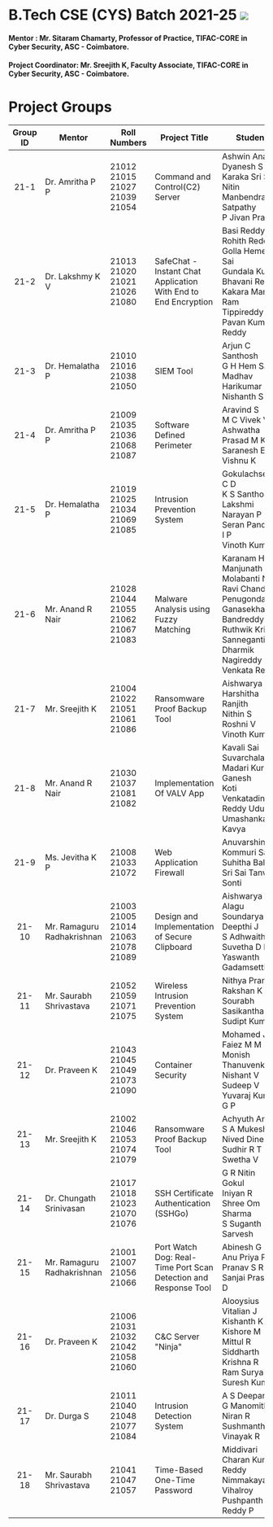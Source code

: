 # B.Tech CSE (CYS) Batch 2021-25 ![](https://img.shields.io/badge/-Live-brightgreen)

#### Mentor : Mr. Sitaram Chamarty, Professor of Practice, TIFAC-CORE in Cyber Security, ASC - Coimbatore.
#### Project Coordinator: Mr. Sreejith K, Faculty Associate, TIFAC-CORE in Cyber Security, ASC - Coimbatore.

# Project Groups
| Group ID | Mentor                           | Roll Numbers                           | Project Title                                                    | Students                                                                                           |
|:--------:|----------------------------------|----------------------------------------|------------------------------------------------------------------|----------------------------------------------------------------------------------------------------|
| 21-1     | Dr. Amritha P P                  | 21012<br>21015<br>21027<br>21039<br>21054      | Command and Control(C2) Server                          | Ashwin Anand<br>Dyanesh S<br>Karaka Sri Sai Nitin<br>Manbendra Satpathy<br>P Jivan Prasadd          |
| 21-2     | Dr. Lakshmy K V                  | 21013<br>21020<br>21021<br>21026<br>21080      | SafeChat - Instant Chat Application With End to End Encryption         | Basi Reddy Rohith Reddy<br>Golla Hemesh Sai<br>Gundala Kushal Bhavani Reddy<br>Kakara Manoj Ram<br>Tippireddy Pavan Kumar Reddy |
| 21-3     | Dr. Hemalatha P                  | 21010<br>21016<br>21038<br>21050             | SIEM Tool                                            | Arjun C Santhosh<br>G H Hem Sagar<br>Madhav Harikumar<br>Nishanth S                                |
| 21-4     | Dr. Amritha P P                  | 21009<br>21035<br>21036<br>21068<br>21087      | Software Defined Perimeter                                          | Aravind S<br>M C Vivek Veera<br>Ashwatha Prasad M K<br>Saranesh E S<br>Vishnu K                      |
| 21-5     | Dr. Hemalatha P                  | 21019<br>21025<br>21034<br>21069<br>21085      | Intrusion Prevention System                                              | Gokulachselvan C D<br>K S Santhossh<br>Lakshmi Narayan P<br>Seran Pandiyan I P<br>Vinoth Kumar C    |
| 21-6     | Mr. Anand R Nair                 | 21028<br>21044<br>21055<br>21062<br>21067<br>21083 | Malware Analysis using Fuzzy Matching                            | Karanam Hitesh Manjunath<br>Molabanti Naga Ravi Chandra<br>Penugonda V S Ganasekhar<br>Bandreddy Ruthwik Krishna<br>Sanneganti Dharmik<br>Nagireddy Venkata Revan |
| 21-7     | Mr. Sreejith K                   | 21004<br>21022<br>21051<br>21061<br>21086      |  Ransomware Proof Backup Tool    | Aishwarya G S<br>Harshitha Ranjith<br>Nithin S<br>Roshni V<br>Vinoth Kumar D                        |
| 21-8     | Mr. Anand R Nair                 | 21030<br>21037<br>21081<br>21082             | Implementation Of VALV App                             | Kavali Sai Suvarchala<br>Madari Kuruba Ganesh<br>Koti Venkatadinesh Reddy Udumula<br>Umashankar Kavya |
| 21-9     | Ms. Jevitha K P                  | 21008<br>21033<br>21072                    | Web Application Firewall                                    | Anuvarshini M K<br>Kommuri Sai Suhitha Bala<br>Sri Sai Tanvi Sonti                                  |
| 21-10    | Mr. Ramaguru Radhakrishnan       | 21003<br>21005<br>21014<br>21063<br>21078<br>21089 | Design and Implementation of Secure Clipboard                 | Aishwarya G<br>Alagu Soundarya G<br>Deepthi J<br>S Adhwaith<br>Suvetha D P<br>Yaswanth Gadamsetti    |
| 21-11    | Mr. Saurabh Shrivastava          | 21052<br>21059<br>21071<br>21075             | Wireless Intrusion Prevention System                    | Nithya Pranav S<br>Rakshan K<br>Sourabh Sasikanthan<br>Sudipt Kumar                                |
| 21-12    | Dr. Praveen K                    | 21043<br>21045<br>21049<br>21073<br>21090      | Container Security                                               | Mohamed Jasir Faiez M M<br>Monish Thanuvenkatesh<br>Nishant V<br>Sudeep V<br>Yuvaraj Kumar G P      |
| 21-13    | Mr. Sreejith K                   | 21002<br>21046<br>21053<br>21074<br>21079      | Ransomware Proof Backup Tool                                   | Achyuth Anand<br>S A Mukesh<br>Nived Dineshan<br>Sudhir R T<br>Swetha V                             |
| 21-14    | Dr. Chungath Srinivasan          | 21017<br>21018<br>21023<br>21070<br>21076      | SSH Certificate Authentication (SSHGo)                                   | G R Nitin<br>Gokul<br>Iniyan R<br>Shree Om Sharma<br>S Suganth Sarvesh                              |
| 21-15    | Mr. Ramaguru Radhakrishnan       | 21001<br>21007<br>21056<br>21066             | Port Watch Dog: Real-Time Port Scan Detection and Response Tool                                       | Abinesh G<br>Anu Priya P<br>Pranav S R<br>Sanjai Prashad D                                          |
| 21-16    | Dr. Praveen K                    | 21006<br>21031<br>21032<br>21042<br>21058<br>21060 | C&C Server "Ninja"                                               | Alooysius Vitalian J<br>Kishanth K<br>Kishore M<br>Mittul R<br>Siddharth Krishna R<br>Ram Surya Suresh Kumar |
| 21-17    | Dr. Durga S                      | 21011<br>21040<br>21048<br>21077<br>21084      | Intrusion Detection System                                | A S Deepan<br>G Manomithran<br>Niran R<br>Sushmanth V M<br>Vinayak R                                |
| 21-18    | Mr. Saurabh Shrivastava          | 21041<br>21047<br>21057                    | Time-Based One-Time Password                                                 | Middivari Charan Kumar Reddy<br>Nimmakayala Vihalroy<br>Pushpanth Reddy P                           |
